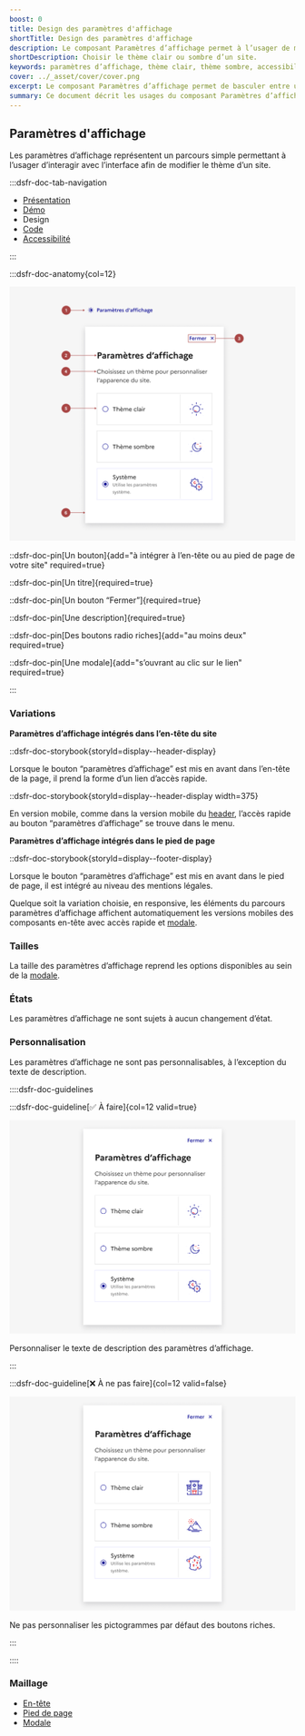 ```yaml
---
boost: 0
title: Design des paramètres d'affichage
shortTitle: Design des paramètres d'affichage
description: Le composant Paramètres d’affichage permet à l’usager de modifier le thème visuel d’un site entre mode clair et mode sombre.
shortDescription: Choisir le thème clair ou sombre d’un site.
keywords: paramètres d’affichage, thème clair, thème sombre, accessibilité, modale, interface, design system, expérience utilisateur, header, footer
cover: ../_asset/cover/cover.png
excerpt: Le composant Paramètres d’affichage permet de basculer entre un thème clair ou sombre. Il s’intègre dans l’en-tête ou le pied de page et s’utilise via une modale dédiée.
summary: Ce document décrit les usages du composant Paramètres d’affichage, qui offre à l’usager le choix entre un thème clair ou sombre pour améliorer son confort de navigation. Il précise où et comment intégrer ce composant, les comportements attendus lors de l’ouverture de la modale et la gestion de l’arrière-plan. Le changement de thème s’opère instantanément, sans validation supplémentaire. Ce guide s’adresse aux concepteurs souhaitant offrir une personnalisation simple et accessible de l’interface.
---
```


## Paramètres d'affichage

Les paramètres d’affichage représentent un parcours simple permettant à l’usager d’interagir avec l’interface afin de modifier le thème d’un site.

:::dsfr-doc-tab-navigation

- [Présentation](../index.md)
- [Démo](../demo/index.md)
- Design
- [Code](../code/index.md)
- [Accessibilité](../accessibility/index.md)

:::

:::dsfr-doc-anatomy{col=12}

![Anatomie des paramètres d'affichage](../_asset/anatomy/anatomy-1.png)

::dsfr-doc-pin[Un bouton]{add="à intégrer à l’en-tête ou au pied de page de votre site" required=true}

::dsfr-doc-pin[Un titre]{required=true}

::dsfr-doc-pin[Un bouton “Fermer”]{required=true}

::dsfr-doc-pin[Une description]{required=true}

::dsfr-doc-pin[Des boutons radio riches]{add="au moins deux" required=true}

::dsfr-doc-pin[Une modale]{add="s’ouvrant au clic sur le lien" required=true}

:::

### Variations

**Paramètres d’affichage intégrés dans l’en-tête du site**

::dsfr-doc-storybook{storyId=display--header-display}

Lorsque le bouton “paramètres d’affichage” est mis en avant dans l’en-tête de la page, il prend la forme d’un lien d’accès rapide.

::dsfr-doc-storybook{storyId=display--header-display width=375}

En version mobile, comme dans la version mobile du [header](../../../../header/_part/doc/index.md), l’accès rapide au bouton “paramètres d’affichage” se trouve dans le menu.

**Paramètres d’affichage intégrés dans le pied de page**

::dsfr-doc-storybook{storyId=display--footer-display}

Lorsque le bouton “paramètres d’affichage” est mis en avant dans le pied de page, il est intégré au niveau des mentions légales.

Quelque soit la variation choisie, en responsive, les éléments du parcours paramètres d’affichage affichent automatiquement les versions mobiles des composants en-tête avec accès rapide et [modale](../../../../modal/_part/doc/index.md).

### Tailles

La taille des paramètres d’affichage reprend les options disponibles au sein de la [modale](../../../../modal/_part/doc/index.md).

### États

Les paramètres d’affichage ne sont sujets à aucun changement d’état.

### Personnalisation

Les paramètres d’affichage ne sont pas personnalisables, à l’exception du texte de description.

::::dsfr-doc-guidelines

:::dsfr-doc-guideline[✅ À faire]{col=12 valid=true}

![À faire](../_asset/custom/do-1.png)

Personnaliser le texte de description des paramètres d’affichage.

:::

:::dsfr-doc-guideline[❌ À ne pas faire]{col=12 valid=false}

![À ne pas faire](../_asset/custom/dont-1.png)

Ne pas personnaliser les pictogrammes par défaut des boutons riches.

:::

::::

### Maillage

- [En-tête](../../../../header/_part/doc/index.md)
- [Pied de page](../../../../footer/_part/doc/index.md)
- [Modale](../../../../modal/_part/doc/index.md)
